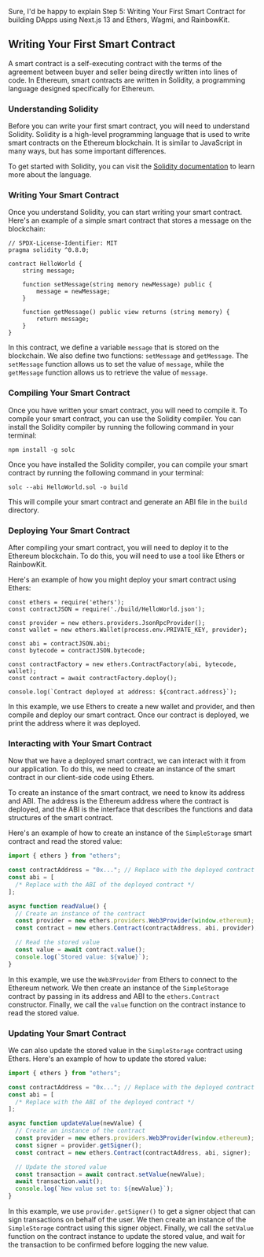 Sure, I'd be happy to explain Step 5: Writing Your First Smart Contract for building DApps using Next.js 13 and Ethers, Wagmi, and RainbowKit.

## Writing Your First Smart Contract

A smart contract is a self-executing contract with the terms of the agreement between buyer and seller being directly written into lines of code. In Ethereum, smart contracts are written in Solidity, a programming language designed specifically for Ethereum.

### Understanding Solidity

Before you can write your first smart contract, you will need to understand Solidity. Solidity is a high-level programming language that is used to write smart contracts on the Ethereum blockchain. It is similar to JavaScript in many ways, but has some important differences.

To get started with Solidity, you can visit the [Solidity documentation](https://docs.soliditylang.org/en/latest/) to learn more about the language.

### Writing Your Smart Contract

Once you understand Solidity, you can start writing your smart contract. Here's an example of a simple smart contract that stores a message on the blockchain:

```
// SPDX-License-Identifier: MIT
pragma solidity ^0.8.0;

contract HelloWorld {
    string message;

    function setMessage(string memory newMessage) public {
        message = newMessage;
    }

    function getMessage() public view returns (string memory) {
        return message;
    }
}
```

In this contract, we define a variable `message` that is stored on the blockchain. We also define two functions: `setMessage` and `getMessage`. The `setMessage` function allows us to set the value of `message`, while the `getMessage` function allows us to retrieve the value of `message`.

### Compiling Your Smart Contract

Once you have written your smart contract, you will need to compile it. To compile your smart contract, you can use the Solidity compiler. You can install the Solidity compiler by running the following command in your terminal:

```
npm install -g solc
```

Once you have installed the Solidity compiler, you can compile your smart contract by running the following command in your terminal:

```
solc --abi HelloWorld.sol -o build
```

This will compile your smart contract and generate an ABI file in the `build` directory.

### Deploying Your Smart Contract

After compiling your smart contract, you will need to deploy it to the Ethereum blockchain. To do this, you will need to use a tool like Ethers or RainbowKit.

Here's an example of how you might deploy your smart contract using Ethers:

```
const ethers = require('ethers');
const contractJSON = require('./build/HelloWorld.json');

const provider = new ethers.providers.JsonRpcProvider();
const wallet = new ethers.Wallet(process.env.PRIVATE_KEY, provider);

const abi = contractJSON.abi;
const bytecode = contractJSON.bytecode;

const contractFactory = new ethers.ContractFactory(abi, bytecode, wallet);
const contract = await contractFactory.deploy();

console.log(`Contract deployed at address: ${contract.address}`);
```

In this example, we use Ethers to create a new wallet and provider, and then compile and deploy our smart contract. Once our contract is deployed, we print the address where it was deployed.

### Interacting with Your Smart Contract

Now that we have a deployed smart contract, we can interact with it from our application. To do this, we need to create an instance of the smart contract in our client-side code using Ethers.

To create an instance of the smart contract, we need to know its address and ABI. The address is the Ethereum address where the contract is deployed, and the ABI is the interface that describes the functions and data structures of the smart contract.

Here's an example of how to create an instance of the `SimpleStorage` smart contract and read the stored value:

```javascript
import { ethers } from "ethers";

const contractAddress = "0x..."; // Replace with the deployed contract address
const abi = [
  /* Replace with the ABI of the deployed contract */
];

async function readValue() {
  // Create an instance of the contract
  const provider = new ethers.providers.Web3Provider(window.ethereum);
  const contract = new ethers.Contract(contractAddress, abi, provider);

  // Read the stored value
  const value = await contract.value();
  console.log(`Stored value: ${value}`);
}
```

In this example, we use the `Web3Provider` from Ethers to connect to the Ethereum network. We then create an instance of the `SimpleStorage` contract by passing in its address and ABI to the `ethers.Contract` constructor. Finally, we call the `value` function on the contract instance to read the stored value.

### Updating Your Smart Contract

We can also update the stored value in the `SimpleStorage` contract using Ethers. Here's an example of how to update the stored value:

```javascript
import { ethers } from "ethers";

const contractAddress = "0x..."; // Replace with the deployed contract address
const abi = [
  /* Replace with the ABI of the deployed contract */
];

async function updateValue(newValue) {
  // Create an instance of the contract
  const provider = new ethers.providers.Web3Provider(window.ethereum);
  const signer = provider.getSigner();
  const contract = new ethers.Contract(contractAddress, abi, signer);

  // Update the stored value
  const transaction = await contract.setValue(newValue);
  await transaction.wait();
  console.log(`New value set to: ${newValue}`);
}
```

In this example, we use `provider.getSigner()` to get a signer object that can sign transactions on behalf of the user. We then create an instance of the `SimpleStorage` contract using this signer object. Finally, we call the `setValue` function on the contract instance to update the stored value, and wait for the transaction to be confirmed before logging the new value.
